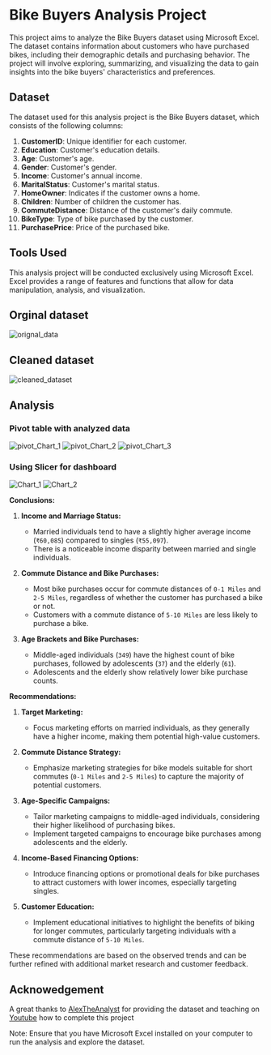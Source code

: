 # Bike Buyers Analysis Project

This project aims to analyze the Bike Buyers dataset using Microsoft Excel. The dataset contains information about customers who have purchased bikes, including their demographic details and purchasing behavior. The project will involve exploring, summarizing, and visualizing the data to gain insights into the bike buyers' characteristics and preferences.

## Dataset

The dataset used for this analysis project is the Bike Buyers dataset, which consists of the following columns:

1. **CustomerID**: Unique identifier for each customer.
2. **Education**: Customer's education details.
3. **Age**: Customer's age.
4. **Gender**: Customer's gender.
5. **Income**: Customer's annual income.
6. **MaritalStatus**: Customer's marital status.
7. **HomeOwner**: Indicates if the customer owns a home.
8. **Children**: Number of children the customer has.
9. **CommuteDistance**: Distance of the customer's daily commute.
10. **BikeType**: Type of bike purchased by the customer.
11. **PurchasePrice**: Price of the purchased bike.

## Tools Used

This analysis project will be conducted exclusively using Microsoft Excel. 
Excel provides a range of features and functions that allow for data manipulation, analysis, and visualization.

## Orginal dataset
![orignal_data](https://github.com/Vivek-S1n9h/Excel_Projects/assets/121023465/51a27261-223f-4692-bda2-e5f125450bd2)

## Cleaned dataset
![cleaned_dataset](https://github.com/Vivek-S1n9h/Excel_Projects/assets/121023465/34aafd97-84b7-4215-b957-40f5ae0a1ff8)


## Analysis
### Pivot table with analyzed data
![pivot_Chart_1](https://github.com/Vivek-S1n9h/Excel_Projects/assets/121023465/c0658e5a-179d-4255-9035-4ef9092499be)
![pivot_Chart_2](https://github.com/Vivek-S1n9h/Excel_Projects/assets/121023465/fb3a582f-84f1-44ec-8e9a-80fbb3c6db96)
![pivot_Chart_3](https://github.com/Vivek-S1n9h/Excel_Projects/assets/121023465/bbc5d132-1f27-4209-889e-3884db8dd9e8)

### Using Slicer for dashboard

![Chart_1](https://github.com/Vivek-S1n9h/Excel_Projects/assets/121023465/a215e4b3-3f66-41f7-9c9c-9eef67dee8b4)
![Chart_2](https://github.com/Vivek-S1n9h/Excel_Projects/assets/121023465/4e1c562e-afba-4ba9-8dbc-828c05111c9c)

**Conclusions:**

1. **Income and Marriage Status:**
   - Married individuals tend to have a slightly higher average income (`₹60,085`) compared to singles (`₹55,097`).
   - There is a noticeable income disparity between married and single individuals.

2. **Commute Distance and Bike Purchases:**
   - Most bike purchases occur for commute distances of `0-1 Miles` and `2-5 Miles`, regardless of whether the customer has purchased a bike or not.
   - Customers with a commute distance of `5-10 Miles` are less likely to purchase a bike.

3. **Age Brackets and Bike Purchases:**
   - Middle-aged individuals (`349`) have the highest count of bike purchases, followed by adolescents (`37`) and the elderly (`61`).
   - Adolescents and the elderly show relatively lower bike purchase counts.

**Recommendations:**

1. **Target Marketing:**
   - Focus marketing efforts on married individuals, as they generally have a higher income, making them potential high-value customers.

2. **Commute Distance Strategy:**
   - Emphasize marketing strategies for bike models suitable for short commutes (`0-1 Miles` and `2-5 Miles`) to capture the majority of potential customers.

3. **Age-Specific Campaigns:**
   - Tailor marketing campaigns to middle-aged individuals, considering their higher likelihood of purchasing bikes. 
   - Implement targeted campaigns to encourage bike purchases among adolescents and the elderly.

4. **Income-Based Financing Options:**
   - Introduce financing options or promotional deals for bike purchases to attract customers with lower incomes, especially targeting singles.

5. **Customer Education:**
   - Implement educational initiatives to highlight the benefits of biking for longer commutes, particularly targeting individuals with a commute distance of `5-10 Miles`.

These recommendations are based on the observed trends and can be further refined with additional market research and customer feedback.

## Acknowedgement
A great thanks to [AlexTheAnalyst](https://github.com/AlexTheAnalyst) for providing the dataset and teaching on [Youtube](https://www.youtube.com/watch?v=opJgMj1IUrc&list=PLUaB-1hjhk8FE_XZ87vPPSfHqb6OcM0cF&index=27) how to complete this project

Note: Ensure that you have Microsoft Excel installed on your computer to run the analysis and explore the dataset.
